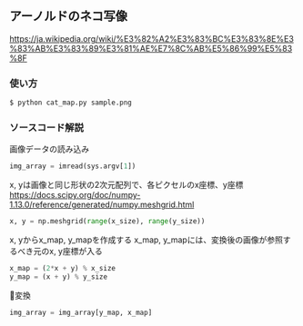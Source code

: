 ## アーノルドのネコ写像

https://ja.wikipedia.org/wiki/%E3%82%A2%E3%83%BC%E3%83%8E%E3%83%AB%E3%83%89%E3%81%AE%E7%8C%AB%E5%86%99%E5%83%8F

### 使い方

```sh
$ python cat_map.py sample.png
```

### ソースコード解説

画像データの読み込み
```python
img_array = imread(sys.argv[1])
```

x, yは画像と同じ形状の2次元配列で、各ピクセルのx座標、y座標
https://docs.scipy.org/doc/numpy-1.13.0/reference/generated/numpy.meshgrid.html
```python
x, y = np.meshgrid(range(x_size), range(y_size))
```

x, yからx_map, y_mapを作成する
x_map, y_mapには、変換後の画像が参照するべき元のx, y座標が入る
```python
x_map = (2*x + y) % x_size
y_map = (x + y) % y_size
```

変換
```python
img_array = img_array[y_map, x_map]
```
